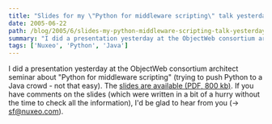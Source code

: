 ```yaml
---
title: "Slides for my \"Python for middleware scripting\" talk yesterday"
date: 2005-06-22
path: /blog/2005/6/slides-my-python-middleware-scripting-talk-yesterday
summary: "I did a presentation yesterday at the ObjectWeb consortium architect seminar about &quot;Python for middleware scripting&quot; (trying to push Python to a Java crowd - not that easy)."
tags: ['Nuxeo', 'Python', 'Java']
---
```


I did a presentation yesterday at the ObjectWeb consortium architect seminar
about &quot;Python for middleware scripting&quot; (trying to push Python to a Java
crowd - not that easy). The <a href="http://www.nuxeo.com/publications/slides/python-for-scripting/downloadFile/file/python.pdf">
slides are available (PDF, 800 kb)</a>. If you have comments on the slides 
(which were written in a bit of a hurry without the time to check all the 
information), I'd be glad to hear from you (-&gt; sf@nuxeo.com). 


